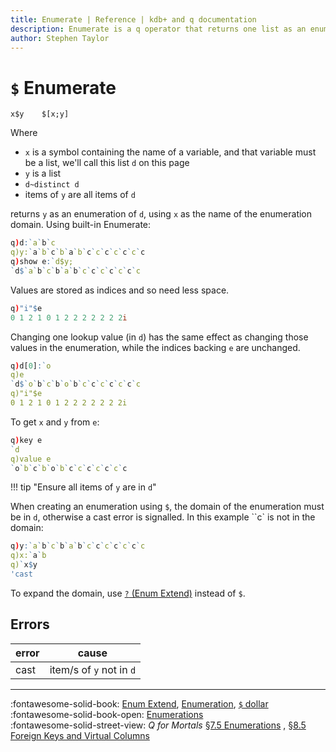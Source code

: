 ```yaml
---
title: Enumerate | Reference | kdb+ and q documentation
description: Enumerate is a q operator that returns one list as an enumeration of another.
author: Stephen Taylor
---
```

# `$` Enumerate



```syntax
x$y    $[x;y]
```

Where

-   `x` is a symbol containing the name of a variable, and that variable must be a list, we'll call this list `d` on this page
-   `y` is a list
-   `d~distinct d`
-   items of `y` are all items of `d`

returns `y` as an enumeration of `d`, using `x` as the name of the enumeration domain.
Using built-in Enumerate:

```q
q)d:`a`b`c
q)y:`a`b`c`b`a`b`c`c`c`c`c`c`c
q)show e:`d$y;
`d$`a`b`c`b`a`b`c`c`c`c`c`c`c
```

Values are stored as indices and so need less space.

```q
q)"i"$e
0 1 2 1 0 1 2 2 2 2 2 2 2i
```

Changing one lookup value (in `d`) has the same effect as changing those values in the enumeration, while the indices backing `e` are unchanged.

```q
q)d[0]:`o
q)e
`d$`o`b`c`b`o`b`c`c`c`c`c`c`c
q)"i"$e
0 1 2 1 0 1 2 2 2 2 2 2 2i
```

To get `x` and `y` from `e`:

```q
q)key e
`d
q)value e
`o`b`c`b`o`b`c`c`c`c`c`c`c
```

!!! tip "Ensure all items of `y` are in `d`"

When creating an enumeration using `$`, the domain of the enumeration must be in `d`, otherwise a cast error is signalled. In this example ``c` is not in the domain:

```q
q)y:`a`b`c`b`a`b`c`c`c`c`c`c`c
q)x:`a`b
q)`x$y
'cast
```

To expand the domain, use [`?` (Enum Extend)](enum-extend.md) instead of `$`.


## Errors

error | cause
------|--------------------------
cast  | item/s of `y` not in `d`


---
:fontawesome-solid-book:
[Enum Extend](enum-extend.md),
[Enumeration](enumeration.md),
[`$` dollar](overloads.md#dollar)
<br>
:fontawesome-solid-book-open:
[Enumerations](../basics/enumerations.md)
<br>
:fontawesome-solid-street-view:
_Q for Mortals_
[§7.5 Enumerations](/q4m3/7_Transforming_Data/#75-enumerations) ,
[§8.5 Foreign Keys and Virtual Columns](/q4m3/8_Tables/#84-foreign-keys-and-virtual-columns)

